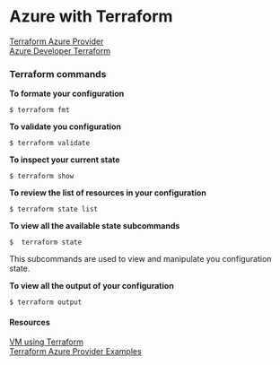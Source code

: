 # Azure with Terraform
[Terraform Azure Provider](https://registry.terraform.io/providers/hashicorp/azurerm/latest/docs)   
[Azure Developer Terraform](https://learn.microsoft.com/en-us/azure/developer/terraform/)  


### Terraform commands
__To formate your configuration__  
```
$ terraform fmt
```

__To validate you configuration__  
```
$ terraform validate
```

__To inspect your current state__  
```
$ terraform show
```

__To review the list of resources in your configuration__  
```
$ terraform state list
```

__To view all the available state subcommands__  
```
$  terraform state
```
This subcommands are used to view and manipulate you configuration state.  

__To view all the output of your configuration__  
```
$ terraform output
```

#### Resources
[VM using Terraform](https://learn.microsoft.com/en-us/azure/virtual-machines/linux/quick-create-terraform)  
[Terraform Azure Provider Examples](https://github.com/hashicorp/terraform-provider-azurerm/tree/main/examples)

